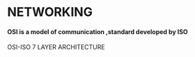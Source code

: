 # NETWORKING 

#### OSI is a model of communication ,standard developed by ISO

OSI-ISO 7 LAYER ARCHITECTURE

[^1]: PHYSICAL .
[^2]: DATA LINK .
[^3]: NETWORK .
[^4]: TRANSPORT .
[^5]: SESSION .
[^6]: PRESENTATION .
[^7]: APPLICATION .

